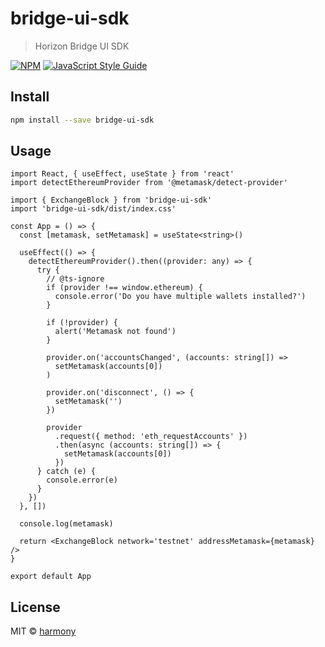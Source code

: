 # bridge-ui-sdk

> Horizon Bridge UI SDK

[![NPM](https://img.shields.io/npm/v/bridge-ui-sdk.svg)](https://www.npmjs.com/package/bridge-ui-sdk) [![JavaScript Style Guide](https://img.shields.io/badge/code_style-standard-brightgreen.svg)](https://standardjs.com)

## Install

```bash
npm install --save bridge-ui-sdk
```

## Usage

```tsx
import React, { useEffect, useState } from 'react'
import detectEthereumProvider from '@metamask/detect-provider'

import { ExchangeBlock } from 'bridge-ui-sdk'
import 'bridge-ui-sdk/dist/index.css'

const App = () => {
  const [metamask, setMetamask] = useState<string>()

  useEffect(() => {
    detectEthereumProvider().then((provider: any) => {
      try {
        // @ts-ignore
        if (provider !== window.ethereum) {
          console.error('Do you have multiple wallets installed?')
        }

        if (!provider) {
          alert('Metamask not found')
        }

        provider.on('accountsChanged', (accounts: string[]) =>
          setMetamask(accounts[0])
        )

        provider.on('disconnect', () => {
          setMetamask('')
        })

        provider
          .request({ method: 'eth_requestAccounts' })
          .then(async (accounts: string[]) => {
            setMetamask(accounts[0])
          })
      } catch (e) {
        console.error(e)
      }
    })
  }, [])

  console.log(metamask)

  return <ExchangeBlock network='testnet' addressMetamask={metamask} />
}

export default App
```

## License

MIT © [harmony](https://github.com/harmony)
